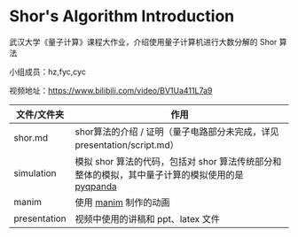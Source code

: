 # Shor's Algorithm Introduction

武汉大学《量子计算》课程大作业，介绍使用量子计算机进行大数分解的 Shor 算法

小组成员：hz,fyc,cyc

视频地址：https://www.bilibili.com/video/BV1Ua411L7a9

| 文件/文件夹  | 作用                                                         |
| ------------ | ------------------------------------------------------------ |
| shor.md      | shor算法的介绍 / 证明（量子电路部分未完成，详见presentation/script.md） |
| simulation   | 模拟 shor 算法的代码，包括对 shor 算法传统部分和整体的模拟，其中量子计算的模拟使用的是 [pyqpanda](https://pyqpanda-toturial.readthedocs.io/zh/latest/#) |
| manim        | 使用 [manim](https://github.com/3b1b/manim) 制作的动画       |
| presentation | 视频中使用的讲稿和 ppt、latex 文件                           |
